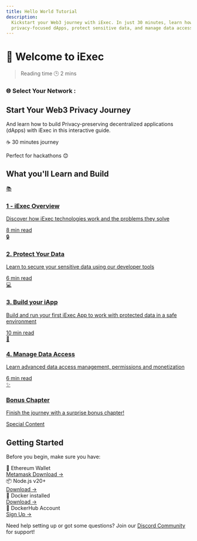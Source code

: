```yaml
---
title: Hello World Tutorial
description:
  Kickstart your Web3 journey with iExec. In just 30 minutes, learn how to build
  privacy-focused dApps, protect sensitive data, and manage data access.
---
```


<script setup>
import InfoIcon from '@/components/InfoIcon.vue'
import ChainSelector from '@/components/ChainSelector.vue'
</script>

# 👋 Welcome to iExec

> Reading time 🕒 2 mins

<div class="mb-0 p-6 bg-[var(--vp-c-bg-soft)] rounded-lg border border-[var(--vp-c-divider)]">
  <div class="flex">
    <h3 class="m-0! py-2 text-lg font-medium">🌐 Select Your Network :</h3>
    <ChainSelector />
  </div>
</div>

<div class="bg-gradient-to-r from-[#fcd15a] to-[#ffad4d] rounded-[6px] px-8 pb-4 text-gray-800 max-w-3xl mx-auto mb-6">
  <h2 class="text-2xl font-bold mt-0 border-none!">Start Your Web3 Privacy Journey</h2>
  <p>And learn how to build Privacy-preserving decentralized applications (dApps) with iExec in this interactive guide.</p>
  <div class="mt-6 flex items-center gap-4">
    <span class="bg-gray-900 text-white px-4 py-2 rounded-full font-medium">☕ 30 minutes journey</span>
    <p>Perfect for hackathons 😊</p>
  </div>
</div>

## What you'll Learn and Build

<div class="grid grid-cols-1 md:grid-cols-2 gap-6 my-8">
  <a href="helloWorld/1-overview" class="bg-[var(--vp-c-bg-soft)] rounded-[6px] p-6 shadow-md hover:shadow-lg transition-all! duration-300 hover:-translate-y-1 flex gap-4 no-underline! relative overflow-hidden before:absolute before:top-0 before:left-0 before:w-full before:h-1 before:bg-[#fcd15a] before:transform before:scale-x-0 before:origin-left before:transition-transform before:duration-300 hover:before:scale-x-100">
    <div class="text-3xl">📚</div>
    <div class="flex flex-col h-full min-h-[120px]">
      <h3 class="m-0! text-lg leading-tight text-[var(--vp-c-text-1)]">1 - iExec Overview</h3>
      <p class="my-4 text-sm text-[var(--vp-c-text-2)]">Discover how iExec technologies work and the problems they solve</p>
      <div class="mt-auto pt-3">
        <span class="inline-block text-sm bg-[var(--vp-c-bg-soft)] rounded text-[var(--vp-c-text-4)]">8 min read</span>
      </div>
    </div>
  </a>

  <a href="helloWorld/2-protectData" class="bg-[var(--vp-c-bg-soft)] rounded-[6px] p-6 shadow-md transition-all! hover:shadow-lg duration-300 hover:-translate-y-1 flex gap-4 no-underline! relative overflow-hidden before:absolute before:top-0 before:left-0 before:w-full before:h-1 before:bg-[#fcd15a] before:transform before:scale-x-0 before:origin-left before:transition-transform before:duration-300 hover:before:scale-x-100">
    <div class="text-3xl">🔒</div>
    <div class="flex flex-col h-full min-h-[120px]">
      <h3 class="m-0! text-lg leading-tight text-[var(--vp-c-text-1)]">2. Protect Your Data</h3>
      <p class="my-4 text-sm text-[var(--vp-c-text-2)]">Learn to secure your sensitive data using our developer tools</p>
      <div class="mt-auto pt-3">
        <span class="inline-block text-sm bg-[var(--vp-c-bg-soft)] rounded text-[var(--vp-c-text-4)]">6 min read</span>
      </div>
    </div>
  </a>

  <a href="helloWorld/3-buildIApp" class="bg-[var(--vp-c-bg-soft)] rounded-[6px] p-6 shadow-md hover:shadow-lg transition-all! duration-300 hover:-translate-y-1 flex gap-4 no-underline! relative overflow-hidden before:absolute before:top-0 before:left-0 before:w-full before:h-1 before:bg-[#fcd15a] before:transform before:scale-x-0 before:origin-left before:transition-transform before:duration-300 hover:before:scale-x-100">
    <div class="text-3xl">💻</div>
    <div class="flex flex-col h-full min-h-[120px]">
      <h3 class="m-0! text-lg leading-tight text-[var(--vp-c-text-1)]">3. Build your iApp</h3>
      <p class="my-4 text-sm text-[var(--vp-c-text-2)]">Build and run your first iExec App to work with protected data in a safe environment</p>
      <div class="mt-auto pt-3">
        <span class="inline-block text-sm bg-[var(--vp-c-bg-soft)] rounded text-[var(--vp-c-text-4)]">10 min read</span>
      </div>
    </div>
  </a>

  <a href="helloWorld/4-manageDataAccess" class="bg-[var(--vp-c-bg-soft)] rounded-[6px] p-6 shadow-md hover:shadow-lg transition-all! duration-300 hover:-translate-y-1 flex gap-4 no-underline! relative overflow-hidden before:absolute before:top-0 before:left-0 before:w-full before:h-1 before:bg-[#fcd15a] before:transform before:scale-x-0 before:origin-left before:transition-transform before:duration-300 hover:before:scale-x-100">
    <div class="text-3xl">🔑</div>
    <div class="flex flex-col h-full min-h-[120px]">
      <h3 class="m-0! text-lg leading-tight text-[var(--vp-c-text-1)]">4. Manage Data Access</h3>
      <p class="my-4 text-sm text-[var(--vp-c-text-2)]">Learn advanced data access management, permissions and monetization</p>
      <div class="mt-auto pt-3">
        <span class="inline-block text-sm bg-[var(--vp-c-bg-soft)] rounded text-[var(--vp-c-text-4)]">6 min read</span>
      </div>
    </div>
  </a>
  
  <a href="helloWorld/5-bonusChapter" class="bg-gradient-to-r from-[#ce2c68] to-[#3f0d3f] text-white rounded-[6px] p-6 shadow-md hover:shadow-lg transition-all! duration-300 hover:-translate-y-1 flex gap-4 no-underline! relative overflow-hidden before:absolute before:top-0 before:left-0 before:w-full before:h-1 before:bg-gradient-to-r before:from-[#ce2c68] before:to-[#3f0d3f] before:transform before:scale-x-0 before:origin-left before:transition-transform before:duration-300 hover:before:scale-x-100">
    <div class="text-3xl">✨</div>
    <div class="flex flex-col h-full min-h-[120px]">
      <h3 class="m-0 text-lg leading-tight text-white">Bonus Chapter</h3>
      <p class="my-4 text-sm text-white">Finish the journey with a surprise bonus chapter!</p>
      <div class="mt-auto pt-3">
        <span class="text-white">Special Content</span>
      </div>
    </div>
  </a>
</div>

## Getting Started

Before you begin, make sure you have:

<div class="flex flex-col gap-2 my-4 pl-0">
  <div class="flex items-center gap-4 text-left">
    <div class="flex items-center gap-1 flex-1 text-sm font-medium">
      🦊 Ethereum Wallet
      <InfoIcon tooltip="Required to interact with iExec protocol, manage your data access permissions, and handle transactions on the iExec platform" />
    </div>
    <a target="_blank" href="https://chromewebstore.google.com/detail/metamask/nkbihfbeogaeaoehlefnkodbefgpgknn" class="no-underline! text-sm ml-auto hover:underline!">Metamask Download →</a>
  </div>
  <div class="flex items-center gap-4 text-left">
    <div class="flex items-center gap-1 flex-1 text-sm font-medium">
      📦 Node.js v20+
      <InfoIcon tooltip="Required runtime environment for running JavaScript code and managing project dependencies" />
    </div>
    <a target="_blank" href="https://nodejs.org/en/" class="no-underline! text-sm ml-auto hover:underline!">Download →</a>
  </div>
   <div class="flex items-center gap-4 text-left">
    <div class="flex items-center gap-1 flex-1 text-sm font-medium">
      🐳 Docker installed
      <InfoIcon tooltip="Docker is essential for creating isolated containers that package your iExec applications with all dependencies. This ensures consistent and secure execution across different environments, especially in TEEs (Trusted Execution Environments)" />
    </div>
    <a target="_blank" href="https://docker.com/" class="no-underline! text-sm ml-auto hover:underline!">Download →</a>
  </div>
  
  <div class="flex items-center gap-4 text-left">
    <div class="flex items-center gap-1 flex-1 text-sm font-medium">
      🐳 DockerHub Account
      <InfoIcon tooltip="Needed to publish and manage your iExec applications in containers for secure deployment" />
    </div>
    <a target="_blank" href="https://hub.docker.com/" class="no-underline! text-sm ml-auto hover:underline!">Sign Up →</a>
  </div>
</div>

<div class="bg-gradient-to-r from-green-400/10 to-green-400/5 rounded-[6px] p-6 border-l-4 border-green-600 mb-6">
  <p class="m-0! font-medium">Need help setting up or got some questions? Join our <a target="_blank" href="https://discord.gg/6yrgRH6ATD">Discord Community</a> for support!</p>
</div>
